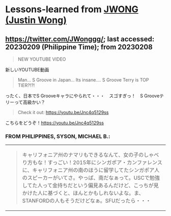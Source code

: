 # Lessons-learned from [JWONG (Justin Wong)](https://twitter.com/JWonggg?ref_src=twsrc%5Egoogle%7Ctwcamp%5Eserp%7Ctwgr%5Eauthor)

## https://twitter.com/JWonggg/; last accessed: 20230209 (Philippine Time); from 20230208

> NEW YOUTUBE VIDEO 

新しいYOUTUBE動画

> Man... S Groove in Japan... Its insane....  S Groove Terry is TOP TIER?!?!

ったく、日本でS Grooveキャラにやられて・・・　スゴすぎっ！　S Grooveテリーって高級かい？

> Check it out: https://youtu.be/Jnc4q5129ss

こちらをどうぞ！https://youtu.be/Jnc4q5129ss

### FROM PHILIPPINES, SYSON, MICHAEL B.:

   <table>
 <tr><td>
 
> キャリフォニア州のナマリもできるなんて、女の子のしゃべり方もな！すっごい！2015年にシンガポア・カンファレンスに、キャリフォニア州の南のほうに留学してたシンガポア人のスピーカーがいてさ。やっぱ、南だなぁって。USCで勉強してた人って金持ちだという偏見あるんだけど、こっちが見かけた人に基づくと、ほんとかもしれないよな。ま、STANFORDの人もそうだけどなぁ。SFUだったら・・・　

  </td></tr>
</table>
